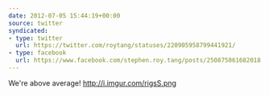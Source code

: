 ```yaml
---
date: 2012-07-05 15:44:19+00:00
source: twitter
syndicated:
- type: twitter
  url: https://twitter.com/roytang/statuses/220905958799441921/
- type: facebook
  url: https://www.facebook.com/stephen.roy.tang/posts/250875061682018
---
```


We're above average! http://i.imgur.com/rigsS.png
